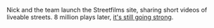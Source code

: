 Nick and the team launch the Streetfilms site, sharing short videos of liveable streets. 8 million plays later, [it's still going strong](http://www.streetfilms.org/).
